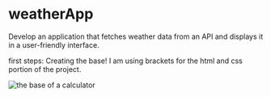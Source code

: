 # weatherApp
Develop an application that fetches weather data from an API and displays it in a user-friendly interface.

first steps: Creating the base! 
I am using brackets for the html and css portion of the project.

![the base of a calculator ](https://github.com/MelissaaGuz/weatherApp/assets/102260396/9945bd8c-62ce-4bca-a6ad-1ff167777a27)
